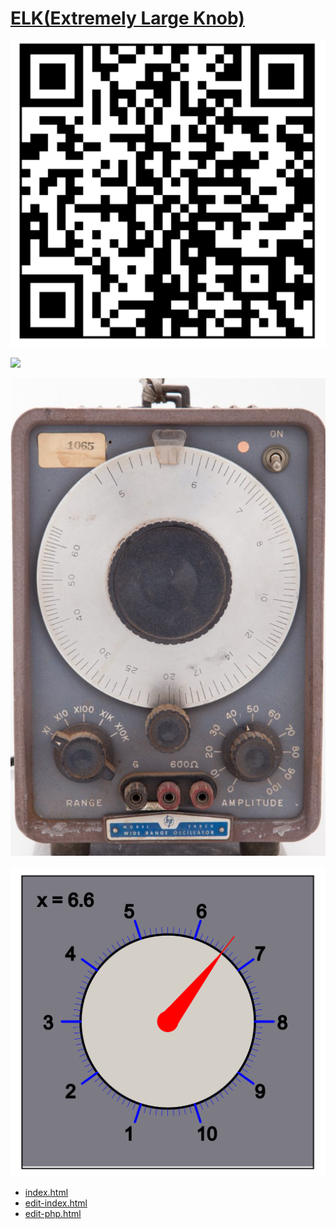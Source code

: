 # [ELK(Extremely Large Knob)](https://github.com/lafelabs/ELK)

![](qrcode.png)

![](https://upload.wikimedia.org/wikipedia/commons/7/73/Jasper.Wapiti-Hirsch.P1033401.jpg)

![](HP_extremely_large_knob.PNG)

![](elk.png)

 - [index.html](index.html)
 - [edit-index.html](edit-index.html)
 - [edit-php.html](edit-php.html)